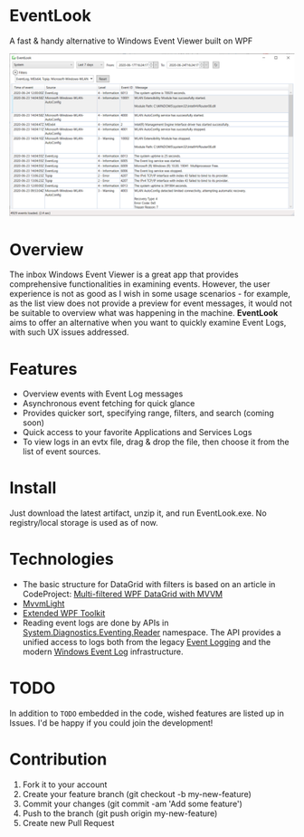 EventLook
===
A fast & handy alternative to Windows Event Viewer built on WPF

![gif](/Screenshot.png)

# Overview
The inbox Windows Event Viewer is a great app that provides comprehensive functionalities in examining events. However, the user experience is not as good as I wish in some usage scenarios - for example, as the list view does not provide a preview for event messages, it would not be suitable to overview what was happening in the machine. 
**EventLook** aims to offer an alternative when you want to quickly examine Event Logs, with such UX issues addressed. 

# Features
- Overview events with Event Log messages
- Asynchronous event fetching for quick glance
- Provides quicker sort, specifying range, filters, and search (coming soon) 
- Quick access to your favorite Applications and Services Logs
- To view logs in an evtx file, drag & drop the file, then choose it from the list of event sources.

# Install
Just download the latest artifact, unzip it, and run EventLook.exe. No registry/local storage is used as of now.

# Technologies
- The basic structure for DataGrid with filters is based on an article in CodeProject: [Multi-filtered WPF DataGrid with MVVM](https://www.codeproject.com/Articles/442498/Multi-filtered-WPF-DataGrid-with-MVVM)
- [MvvmLight](http://www.mvvmlight.net/)
- [Extended WPF Toolkit](https://github.com/xceedsoftware/wpftoolkit)
- Reading event logs are done by APIs in [System.Diagnostics.Eventing.Reader](https://docs.microsoft.com/en-us/dotnet/api/system.diagnostics.eventing.reader?view=netframework-4.8) namespace. The API provides a unified access to logs both from the legacy [Event Logging](https://docs.microsoft.com/en-us/windows/win32/eventlog/event-logging) and the modern [Windows Event Log](https://docs.microsoft.com/en-us/windows/win32/wes/windows-event-log) infrastructure.

# TODO
In addition to `TODO` embedded in the code, wished features are listed up in Issues. I'd be happy if you could join the development!

# Contribution
1. Fork it to your account
1. Create your feature branch (git checkout -b my-new-feature)
1. Commit your changes (git commit -am 'Add some feature')
1. Push to the branch (git push origin my-new-feature)
1. Create new Pull Request